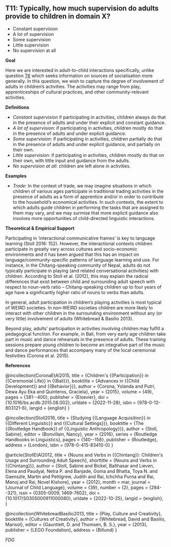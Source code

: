 
## T11: Typically, how much supervision do adults provide to children in domain X?

- Constant supervision
- A lot of supervision
- Some supervision
- Little supervision
- No supervision at all



**Goal**

Here we are interested in adult-to-child interactions specifically, unlike question [T6](https://www.google.com/url?q=https%3A%2F%2Fsites.google.com%2Fview%2Frs210205edomains-questionnaire%2Fhome%23h.wrnznasw7ysz&sa=D&sntz=1&usg=AOvVaw0UooR21z09COoC0-Rchl6k) which seeks information on sources of socialisation more generally. In this question, we wish to capture the degree of involvement of adults in children’s activities. The activities may range from play, apprenticeships of cultural practices, and other community-relevant activities.



**Definitions**

- *Constant supervision* if participating in activities, children always do that in the presence of adults and under their explicit and constant guidance.
- *A lot of supervision*: if participating in activities, children mostly do that in the presence of adults and under explicit guidance.
- *Some supervision*: if participating in activities, children partially do that in the presence of adults and under explicit guidance, and partially on their own.
- *Little supervision*: if participating in activities, children mostly do that on their own, with little input and guidance from the adults.
- *No supervision at all*: children are left alone in activities.




**Examples**

- *Trade:* In the context of trade, we may imagine situations in which children of various ages participate in traditional trading activities in the presence of adults as a form of apprentice and/or in order to contribute to the household’s economical activities. In such contexts, the extent to which adults guide children in performing the tasks that are assigned to them may vary, and we may surmise that more explicit guidance also involves more opportunities of child-directed linguistic interactions.




**Theoretical & Empirical Support**

Participating in ‘interactional communicative frames’ is key to language learning (Stoll 2016: 152). However, the interactional contexts children participate in greatly vary across cultures and socio-economic environments and it has been argued that this has an impact on language/community-specific patterns of language learning and use. For instance, in the Chitang-speaking community of Nepal, adults do not typically participate in playing (and related conversational activities) with children. According to Stoll et al. (2012), this may explain the radical differences that exist between child and surrounding adult speech with respect to noun-verb ratio – Chitang-speaking children up to four years of age have a significantly higher ratio of nouns to verbs than adults.



In general, adult participation in children’s playing activities is most typical of WEIRD societies. In non-WEIRD societies children are more likely to interact with other children in the surrounding environment without any (or very little) involvement of adults (Whitebread & Basilio 2013).



Beyond play, adults’ participation in activities involving children may fulfill a pedagogical function. For example, in Bali, from very early age children take part in music and dance rehearsals in the presence of adults. These training sessions prepare young children to become an integrative part of the music and dance performances that accompany many of the local ceremonial festivities (Corona et al. 2015).


**References**

@incollection{CoronaEtAl2015,
  title = {Children's {{Participation}} in {{Ceremonial Life}} in {{Bali}}},
  booktitle = {Advances in {{Child Development}} and {{Behavior}}},
  author = {Corona, Yolanda and Putri, Dewa Ayu Eka and Quinteros, Graciela},
  year = {2015},
  volume = {49},
  pages = {381--400},
  publisher = {Elsevier},
  doi = {10.1016/bs.acdb.2015.08.002},
  urldate = {2022-11-28},
  isbn = {978-0-12-803121-6},
  langid = {english}
}

@incollection{Stoll2016,
  title = {Studying {{Language Acquisition}} in {{Different Linguistic}} and {{Cultural Settings}}},
  booktitle = {The {{Routledge Handbook}} of {{Linguistic Anthropology}}},
  author = {Stoll, Sabine},
  editor = {Bonvillain, Nancy},
  year = {2016},
  series = {Routledge Handbooks in Linguistics},
  pages = {140--158},
  publisher = {Routledge},
  address = {London},
  isbn = {978-0-415-83410-0}
}

@article{StollEtAl2012,
  title = {Nouns and Verbs in {{Chintang}}: Children's Usage and Surrounding Adult Speech},
  shorttitle = {Nouns and Verbs in {{Chintang}}},
  author = {Stoll, Sabine and Bickel, Balthasar and Lieven, Elena and Paudyal, Netra P. and Banjade, Goma and Bhatta, Toya N. and Gaenszle, Martin and Pettigrew, Judith and Rai, Ichchha Purna and Rai, Manoj and Rai, Novel Kishore},
  year = {2012},
  month = mar,
  journal = {Journal of Child Language},
  volume = {39},
  number = {2},
  pages = {284--321},
  issn = {0305-0009, 1469-7602},
  doi = {10.1017/S0305000911000080},
  urldate = {2022-10-25},
  langid = {english},
}

@incollection{WhitebreadBasilio2013,
  title = {Play, Culture and Creativity},
  booktitle = {Cultures of Creativity},
  author = {Whitebread, David and Basilio, Marisol},
  editor = {Gauntlett, D. and Thomsen, B. S.},
  year = {2013},
  publisher = {LEGO Foundation},
  address = {Billund}
}



*FDG*
